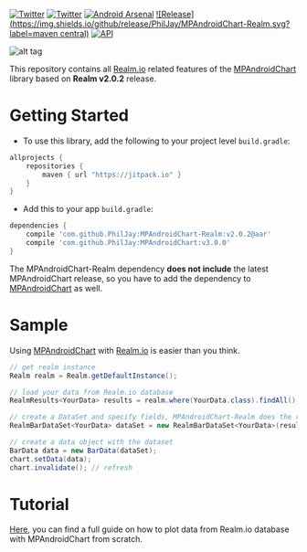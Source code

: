 [![Twitter](https://img.shields.io/badge/Twitter-@PhilippJahoda-blue.svg?style=flat)](http://twitter.com/philippjahoda)
[![Twitter](https://img.shields.io/badge/Twitter-@mpandroidchart-blue.svg?style=flat)](http://twitter.com/mpandroidchart)
[![Android Arsenal](https://img.shields.io/badge/Android%20Arsenal-MPAndroidChart--Realm-green.svg?style=true)](https://android-arsenal.com/details/1/3838)
[![Release](https://img.shields.io/github/release/PhilJay/MPAndroidChart-Realm.svg?label=maven central)](https://jitpack.io/#PhilJay/MPAndroidChart-Realm)      [![API](https://img.shields.io/badge/API-16%2B-green.svg?style=flat)](https://android-arsenal.com/api?level=16)

![alt tag](https://raw.github.com/PhilJay/MPAndroidChart-Realm/master/design/feature_graphic.png)

This repository contains all [Realm.io](http://realm.io) related features of the [MPAndroidChart](https://github.com/PhilJay/MPAndroidChart) library based on **Realm v2.0.2** release.

# Getting Started

 - To use this library, add the following to your project level `build.gradle`:
```gradle
allprojects {
	repositories {
		maven { url "https://jitpack.io" }
	}
}
```
 - Add this to your app `build.gradle`:
```gradle
dependencies {
	compile 'com.github.PhilJay:MPAndroidChart-Realm:v2.0.2@aar'
	compile 'com.github.PhilJay:MPAndroidChart:v3.0.0'
}
```

The MPAndroidChart-Realm dependency **does not include** the latest MPAndroidChart release, so you have to add the dependency to [MPAndroidChart](https://github.com/PhilJay/MPAndroidChart#usage) as well.

# Sample

Using [MPAndroidChart](https://github.com/PhilJay/MPAndroidChart) with [Realm.io](https://realm.io) is easier than you think.

```java
// get realm instance
Realm realm = Realm.getDefaultInstance();

// load your data from Realm.io database
RealmResults<YourData> results = realm.where(YourData.class).findAll();

// create a DataSet and specify fields, MPAndroidChart-Realm does the rest
RealmBarDataSet<YourData> dataSet = new RealmBarDataSet<YourData>(results, "xValue", "yValue");

// create a data object with the dataset 
BarData data = new BarData(dataSet);
chart.setData(data);
chart.invalidate(); // refresh
```

# Tutorial

[Here](https://github.com/PhilJay/MPAndroidChart-Realm/wiki/Realm.io-database-integration), you can find a full guide on how to plot data from Realm.io database with MPAndroidChart from scratch.
